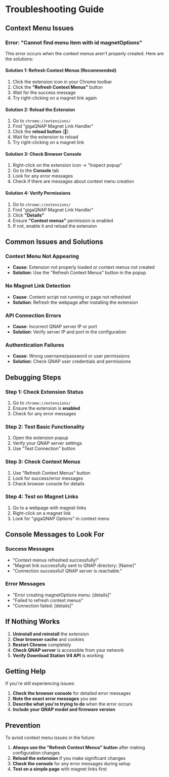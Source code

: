 # Troubleshooting Guide

## Context Menu Issues

### Error: "Cannot find menu item with id magnetOptions"

This error occurs when the context menus aren't properly created. Here are the solutions:

#### Solution 1: Refresh Context Menus (Recommended)
1. Click the extension icon in your Chrome toolbar
2. Click the **"Refresh Context Menus"** button
3. Wait for the success message
4. Try right-clicking on a magnet link again

#### Solution 2: Reload the Extension
1. Go to `chrome://extensions/`
2. Find "gigaQNAP Magnet Link Handler"
3. Click the **reload button** (🔄)
4. Wait for the extension to reload
5. Try right-clicking on a magnet link

#### Solution 3: Check Browser Console
1. Right-click on the extension icon → "Inspect popup"
2. Go to the **Console** tab
3. Look for any error messages
4. Check if there are messages about context menu creation

#### Solution 4: Verify Permissions
1. Go to `chrome://extensions/`
2. Find "gigaQNAP Magnet Link Handler"
3. Click **"Details"**
4. Ensure **"Context menus"** permission is enabled
5. If not, enable it and reload the extension

## Common Issues and Solutions

### Context Menu Not Appearing
- **Cause**: Extension not properly loaded or context menus not created
- **Solution**: Use the "Refresh Context Menus" button in the popup

### No Magnet Link Detection
- **Cause**: Content script not running or page not refreshed
- **Solution**: Refresh the webpage after installing the extension

### API Connection Errors
- **Cause**: Incorrect QNAP server IP or port
- **Solution**: Verify server IP and port in the configuration

### Authentication Failures
- **Cause**: Wrong username/password or user permissions
- **Solution**: Check QNAP user credentials and permissions

## Debugging Steps

### Step 1: Check Extension Status
1. Go to `chrome://extensions/`
2. Ensure the extension is **enabled**
3. Check for any error messages

### Step 2: Test Basic Functionality
1. Open the extension popup
2. Verify your QNAP server settings
3. Use "Test Connection" button

### Step 3: Check Context Menus
1. Use "Refresh Context Menus" button
2. Look for success/error messages
3. Check browser console for details

### Step 4: Test on Magnet Links
1. Go to a webpage with magnet links
2. Right-click on a magnet link
3. Look for "gigaQNAP Options" in context menu

## Console Messages to Look For

### Success Messages
- "Context menus refreshed successfully!"
- "Magnet link successfully sent to QNAP directory: [Name]"
- "Connection successful! QNAP server is reachable."

### Error Messages
- "Error creating magnetOptions menu: [details]"
- "Failed to refresh context menus"
- "Connection failed: [details]"

## If Nothing Works

1. **Uninstall and reinstall** the extension
2. **Clear browser cache** and cookies
3. **Restart Chrome** completely
4. **Check QNAP server** is accessible from your network
5. **Verify Download Station V4 API** is working

## Getting Help

If you're still experiencing issues:

1. **Check the browser console** for detailed error messages
2. **Note the exact error messages** you see
3. **Describe what you're trying to do** when the error occurs
4. **Include your QNAP model and firmware version**

## Prevention

To avoid context menu issues in the future:

1. **Always use the "Refresh Context Menus" button** after making configuration changes
2. **Reload the extension** if you make significant changes
3. **Check the console** for any error messages during setup
4. **Test on a simple page** with magnet links first

